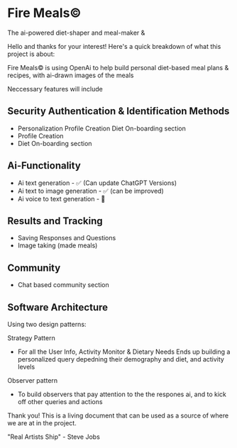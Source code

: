 
# Fire Meals©
The ai-powered diet-shaper and meal-maker &amp; 

Hello and thanks for your interest! Here's a quick breakdown of what this project is about:

Fire Meals© is using OpenAi to help build personal diet-based meal plans & recipes, with ai-drawn images of the meals

Neccessary features will include

## Security Authentication & Identification Methods
- Personalization Profile Creation Diet On-boarding section
- Profile Creation
- Diet On-boarding section

## Ai-Functionality
- Ai text generation - ✅ (Can update ChatGPT Versions)
- Ai text to image generation -  ✅ (can be improved) 
- Ai voice to text generation - 🚧 

## Results and Tracking
- Saving Responses and Questions
- Image taking (made meals)

## Community
- Chat based community section


## Software Architecture
Using two design patterns:

Strategy Pattern
- For all the User Info, Activity Monitor & Dietary Needs
Ends up building a personalized query depedning their demography and diet, and activity levels

Observer pattern 
- To build observers that pay attention to the the respones ai, and to kick off other queries and actions

Thank you! This is a living document that can be used as a source of where we are at in the project.

"Real Artists Ship" - Steve Jobs
